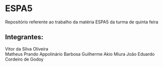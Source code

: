 # ESPA5
Repositório referente ao trabalho da matéria ESPA5 da turma de quinta feira

## Integrantes:
Vitor da Silva Oliveira  
Matheus Prando Appolinário Barbosa
Guilherme Akio Miura
João Eduardo Cordeiro de Godoy

